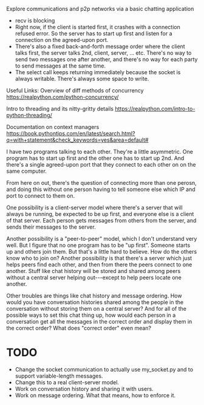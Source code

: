 Explore communications and p2p networks via a basic chatting
application

- recv is blocking
- Right now, if the client is started first, it crashes with a
  connection refused error. So the server has to start up first and
  listen for a connection on the agreed-upon port.
- There's also a fixed back-and-forth message order where the client
  talks first, the server talks 2nd, client, server, ... etc. There's
  no way to send two messages one after another, and there's no way
  for each party to send messages at the same time.
- The select call keeps returning immediately because the socket is
  always writable. There's always some space to write.

Useful Links:
Overview of diff methods of concurrency
https://realpython.com/python-concurrency/

Intro to threading and its nitty-gritty details
https://realpython.com/intro-to-python-threading/

Documentation on context managers
https://book.pythontips.com/en/latest/search.html?q=with+statement&check_keywords=yes&area=default#

I have two programs talking to each other. They're a little
asymmetric. One program has to start up first and the other one has to
start up 2nd. And there's a single agreed-upon port that they connect
to each other on on the same computer.

From here on out, there's the question of connecting more than one
perosn, and doing this without one person having to tell someone else
which IP and port to connect to them on.

One possibility is a client-server model where there's a server that
will always be running, be expected to be up first, and everyone else
is a client of that server. Each person gets messages from others from
the server, and sends their messages to the server.

Another possibility is a "peer-to-peer" model, which I don't
understand very well. But I figure that no one program has to be "up
first". Someone starts up and others join them. But that's a little
hard to believe. How do the others know who to join on? Another
possibility is that there's a server which just helps peers find each
other, and then from there the peers connect to one another. Stuff
like chat history will be stored and shared among peers without a
central server helping out---except to help peers locate one another.

Other troubles are things like chat history and message ordering. How
would you have conversation histories shared among the people in the
conversation without storing them on a central server? And for all of
the possible ways to set this chat thing up, how would each person in
a conversation get all the messages in the correct order and display
them in the correct order? What does "correct order" even mean?

TODO
====

- Change the socket communication to actually use my_socket.py and to
  support variable-length messages.
- Change this to a real client-server model.
- Work on conversation history and sharing it with users.
- Work on message ordering. What that means, how to enforce it.
